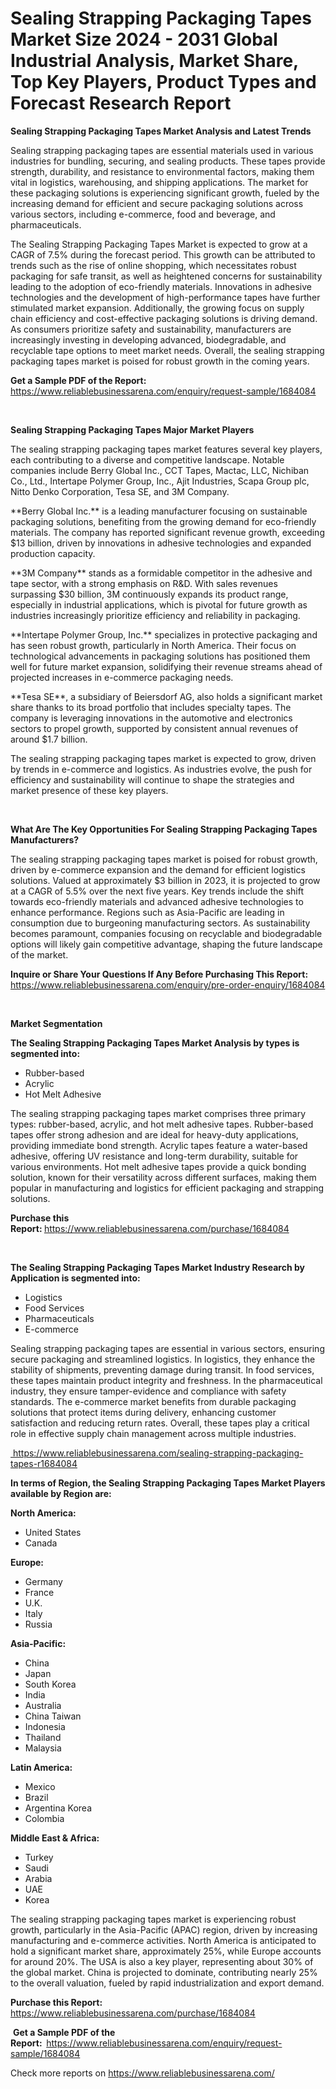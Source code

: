 <p><h1>Sealing Strapping Packaging Tapes Market Size 2024 - 2031 Global Industrial Analysis, Market Share, Top Key Players, Product Types and Forecast Research Report</h1></p><p><strong>Sealing Strapping Packaging Tapes Market Analysis and Latest Trends</strong></p>
<p><p>Sealing strapping packaging tapes are essential materials used in various industries for bundling, securing, and sealing products. These tapes provide strength, durability, and resistance to environmental factors, making them vital in logistics, warehousing, and shipping applications. The market for these packaging solutions is experiencing significant growth, fueled by the increasing demand for efficient and secure packaging solutions across various sectors, including e-commerce, food and beverage, and pharmaceuticals.</p><p>The Sealing Strapping Packaging Tapes Market is expected to grow at a CAGR of 7.5% during the forecast period. This growth can be attributed to trends such as the rise of online shopping, which necessitates robust packaging for safe transit, as well as heightened concerns for sustainability leading to the adoption of eco-friendly materials. Innovations in adhesive technologies and the development of high-performance tapes have further stimulated market expansion. Additionally, the growing focus on supply chain efficiency and cost-effective packaging solutions is driving demand. As consumers prioritize safety and sustainability, manufacturers are increasingly investing in developing advanced, biodegradable, and recyclable tape options to meet market needs. Overall, the sealing strapping packaging tapes market is poised for robust growth in the coming years.</p></p>
<p><strong>Get a Sample PDF of the Report:&nbsp;</strong> <a href="https://www.reliablebusinessarena.com/enquiry/request-sample/1684084?utm_campaign=2003&utm_medium=2&utm_source=Github&utm_content=ia&utm_term=30122024&utm_id=sealing-strapping-packaging-tapes">https://www.reliablebusinessarena.com/enquiry/request-sample/1684084</a></p>
<p>&nbsp;</p>
<p><strong>Sealing Strapping Packaging Tapes Major Market Players</strong></p>
<p><p>The sealing strapping packaging tapes market features several key players, each contributing to a diverse and competitive landscape. Notable companies include Berry Global Inc., CCT Tapes, Mactac, LLC, Nichiban Co., Ltd., Intertape Polymer Group, Inc., Ajit Industries, Scapa Group plc, Nitto Denko Corporation, Tesa SE, and 3M Company.</p><p>**Berry Global Inc.** is a leading manufacturer focusing on sustainable packaging solutions, benefiting from the growing demand for eco-friendly materials. The company has reported significant revenue growth, exceeding $13 billion, driven by innovations in adhesive technologies and expanded production capacity.</p><p>**3M Company** stands as a formidable competitor in the adhesive and tape sector, with a strong emphasis on R&D. With sales revenues surpassing $30 billion, 3M continuously expands its product range, especially in industrial applications, which is pivotal for future growth as industries increasingly prioritize efficiency and reliability in packaging.</p><p>**Intertape Polymer Group, Inc.** specializes in protective packaging and has seen robust growth, particularly in North America. Their focus on technological advancements in packaging solutions has positioned them well for future market expansion, solidifying their revenue streams ahead of projected increases in e-commerce packaging needs.</p><p>**Tesa SE**, a subsidiary of Beiersdorf AG, also holds a significant market share thanks to its broad portfolio that includes specialty tapes. The company is leveraging innovations in the automotive and electronics sectors to propel growth, supported by consistent annual revenues of around $1.7 billion.</p><p>The sealing strapping packaging tapes market is expected to grow, driven by trends in e-commerce and logistics. As industries evolve, the push for efficiency and sustainability will continue to shape the strategies and market presence of these key players.</p></p>
<p>&nbsp;</p>
<p><strong>What Are The Key Opportunities For Sealing Strapping Packaging Tapes Manufacturers?</strong></p>
<p><p>The sealing strapping packaging tapes market is poised for robust growth, driven by e-commerce expansion and the demand for efficient logistics solutions. Valued at approximately $3 billion in 2023, it is projected to grow at a CAGR of 5.5% over the next five years. Key trends include the shift towards eco-friendly materials and advanced adhesive technologies to enhance performance. Regions such as Asia-Pacific are leading in consumption due to burgeoning manufacturing sectors. As sustainability becomes paramount, companies focusing on recyclable and biodegradable options will likely gain competitive advantage, shaping the future landscape of the market.</p></p>
<p><strong>Inquire or Share Your Questions If Any Before Purchasing This Report:</strong> <a href="https://www.reliablebusinessarena.com/enquiry/pre-order-enquiry/1684084?utm_campaign=2003&utm_medium=2&utm_source=Github&utm_content=ia&utm_term=30122024&utm_id=sealing-strapping-packaging-tapes">https://www.reliablebusinessarena.com/enquiry/pre-order-enquiry/1684084</a></p>
<p>&nbsp;</p>
<p><strong>Market Segmentation</strong></p>
<p><strong>The Sealing Strapping Packaging Tapes Market Analysis by types is segmented into:</strong></p>
<p><ul><li>Rubber-based</li><li>Acrylic</li><li>Hot Melt Adhesive</li></ul></p>
<p><p>The sealing strapping packaging tapes market comprises three primary types: rubber-based, acrylic, and hot melt adhesive tapes. Rubber-based tapes offer strong adhesion and are ideal for heavy-duty applications, providing immediate bond strength. Acrylic tapes feature a water-based adhesive, offering UV resistance and long-term durability, suitable for various environments. Hot melt adhesive tapes provide a quick bonding solution, known for their versatility across different surfaces, making them popular in manufacturing and logistics for efficient packaging and strapping solutions.</p></p>
<p><strong>Purchase this Report:&nbsp;</strong><a href="https://www.reliablebusinessarena.com/purchase/1684084?utm_campaign=2003&utm_medium=2&utm_source=Github&utm_content=ia&utm_term=30122024&utm_id=sealing-strapping-packaging-tapes">https://www.reliablebusinessarena.com/purchase/1684084</a></p>
<p>&nbsp;</p>
<p><strong>The Sealing Strapping Packaging Tapes Market Industry Research by Application is segmented into:</strong></p>
<p><ul><li>Logistics</li><li>Food Services</li><li>Pharmaceuticals</li><li>E-commerce</li></ul></p>
<p><p>Sealing strapping packaging tapes are essential in various sectors, ensuring secure packaging and streamlined logistics. In logistics, they enhance the stability of shipments, preventing damage during transit. In food services, these tapes maintain product integrity and freshness. In the pharmaceutical industry, they ensure tamper-evidence and compliance with safety standards. The e-commerce market benefits from durable packaging solutions that protect items during delivery, enhancing customer satisfaction and reducing return rates. Overall, these tapes play a critical role in effective supply chain management across multiple industries.</p></p>
<p><a href="https://www.reliablebusinessarena.com/sealing-strapping-packaging-tapes-r1684084?utm_campaign=2003&utm_medium=2&utm_source=Github&utm_content=ia&utm_term=30122024&utm_id=sealing-strapping-packaging-tapes">&nbsp;https://www.reliablebusinessarena.com/sealing-strapping-packaging-tapes-r1684084</a></p>
<p><strong>In terms of Region, the Sealing Strapping Packaging Tapes Market Players available by Region are:</strong></p>
<p>
    <p> <strong> North America: </strong>
        <ul>
            <li>United States</li>
            <li>Canada</li>
        </ul>
        </p> 
    <p> <strong> Europe: </strong>
        <ul>
            <li>Germany</li>
            <li>France</li>
            <li>U.K.</li>
            <li>Italy</li>
            <li>Russia</li>
        </ul>
        </p> 
    <p> <strong> Asia-Pacific: </strong>
        <ul>
            <li>China</li>
            <li>Japan</li>
            <li>South Korea</li>
            <li>India</li>
            <li>Australia</li>
            <li>China Taiwan</li>
            <li>Indonesia</li>
            <li>Thailand</li>
            <li>Malaysia</li>
        </ul>
        </p> 
    <p> <strong> Latin America: </strong>
        <ul>
            <li>Mexico</li>
            <li>Brazil</li>
            <li>Argentina Korea</li>
            <li>Colombia</li>
        </ul>
        </p> 
    <p> <strong> Middle East & Africa: </strong>
        <ul>
            <li>Turkey</li>
            <li>Saudi</li>
            <li>Arabia</li>
            <li>UAE</li>
            <li>Korea</li>
        </ul>
    </p>
    </p>
<p><p>The sealing strapping packaging tapes market is experiencing robust growth, particularly in the Asia-Pacific (APAC) region, driven by increasing manufacturing and e-commerce activities. North America is anticipated to hold a significant market share, approximately 25%, while Europe accounts for around 20%. The USA is also a key player, representing about 30% of the global market. China is projected to dominate, contributing nearly 25% to the overall valuation, fueled by rapid industrialization and export demand.</p></p>
<p><strong>Purchase this Report: </strong><a href="https://www.reliablebusinessarena.com/purchase/1684084?utm_campaign=2003&utm_medium=2&utm_source=Github&utm_content=ia&utm_term=30122024&utm_id=sealing-strapping-packaging-tapes">https://www.reliablebusinessarena.com/purchase/1684084</a></p>
<p>&nbsp;<strong>Get a Sample PDF of the Report:&nbsp;&nbsp;</strong><a href="https://www.reliablebusinessarena.com/enquiry/request-sample/1684084?utm_campaign=2003&utm_medium=2&utm_source=Github&utm_content=ia&utm_term=30122024&utm_id=sealing-strapping-packaging-tapes">https://www.reliablebusinessarena.com/enquiry/request-sample/1684084</a></p>
<p><strong></strong></p>
<p>Check more reports on <a href="https://www.reliablebusinessarena.com/?utm_campaign=2003&utm_medium=2&utm_source=Github&utm_content=ia&utm_term=30122024&utm_id=sealing-strapping-packaging-tapes">https://www.reliablebusinessarena.com/</a></p>